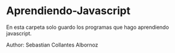 # Aprendiendo-Javascript
En esta carpeta solo guardo los programas que hago aprendiendo javascript.

Author: Sebastian Collantes Albornoz
